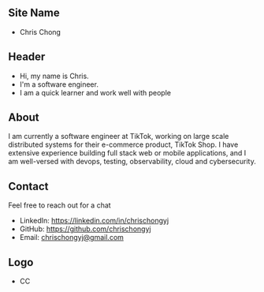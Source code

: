 ## Site Name
- Chris Chong

## Header
- Hi, my name is Chris. 
- I'm a software engineer.
- I am a quick learner and work well with people

## About
I am currently a software engineer at TikTok, working on large scale distributed systems for their e-commerce product, TikTok Shop. I have extensive experience building full stack web or mobile applications, and I am well-versed with devops, testing, observability, cloud and cybersecurity.

## Contact
Feel free to reach out for a chat
- LinkedIn: https://linkedin.com/in/chrischongyj
- GitHub: https://github.com/chrischongyj
- Email: chrischongyj@gmail.com

## Logo
- CC